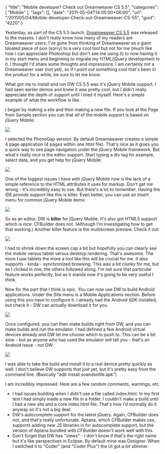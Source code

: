 {
	"title": "Mobile developer? Check out Dreamweaver CS 5.5",
	"categories": [
		"Mobile"
	],
	"tags": [],
	"date": "2011-05-04T14:05:00+06:00",
	"url": "/2011/05/04/Mobile-developer-Check-out-Dreamweaver-CS-55",
	"guid": "4220"
}

Yesterday, as part of the CS 5.5 launch, <a href="http://www.adobe.com/products/dreamweaver.html">Dreamweaver CS 5.5</a> was released to the masses. I don't really know how many of my readers are Dreamweaver users. I've gone from thinking of Dreamweaver as a giant bloated piece of poo (sorry) to a very cool tool but not for me (much like how I can appreciate Photoshop but don't see me using it) to now having it in my start menu and beginning to migrate my HTML/jQuery development to it. I thought I'd share some thoughts and impressions. I am certainly <i>not</i> a Dreamweaver user (not yet), so if I point out something cool that's been in the product for a while, be sure to let me know.
<!--more-->
What got me to install and run DW CS 5.5 was it's jQuery Mobile support. I had seen earlier demos and knew it was pretty cool, but I didn't really appreciate the depth of support until I tried it myself. Here's a simple example of what the workflow is like.

I began by making a site and then making a new file. If you look at the Page from Sample section you can that <i>all</i> of the mobile support is based on jQuery Mobile:

<img src="http://www.raymondcamden.com/images/ScreenClip83.png" />

I selected the PhoneGap version. By default Dreamweaver creates a simple 4 page application (4 pages within one html file). That's nice as it gives you a quick way to see page navigation under the jQuery Mobile framework. But what's really nice is the editor support. Start typing a div tag for example, select data, and you get help for jQuery Mobile:


<img src="http://www.coldfusionjedi.com/images/ScreenClip84.png" />

One of the biggest issues I have with jQuery Mobile now is the lack of a simple reference to the HTML attributes it uses for markup. Don't get me wrong - it's incredibly easy to use. But there's a lot to remember. Having the IDE provide support like this is killer. Even better, you can use an insert menu for common jQuery Mobile items:

<img src="http://www.coldfusionjedi.com/images/ScreenClip85.png" />

So as an editor, DW is <b>killer</b> for jQuery Mobile. It's also got HTML5 support which is nice. CFBuilder does not. (Although I'm investigating how to get that working.) Another killer feature is the multiscreen preview. Check it out:

<img src="http://www.coldfusionjedi.com/images/ScreenClip86.png" />

I had to shrink down the screen cap a bit but hopefully you can clearly see the mobile versus tablet versus desktop rendering. That's awesome. The more I use tablets the more a tool like this will be crucial for me. It also supports - kinda - synchronized browsing. This was a bit clunky for me, but as I clicked in one, the others followed along. I'm not sure that particular feature works perfectly, but as it stands now it's going to be very useful I think.

Now for the part that I think is epic. You can now use DW to build Android applications. Under the Site menu is a Mobile Applications section. Before using this you have to configure it. I already had the Android SDK installed, but check it - DW can actually download it for you.

<img src="http://www.coldfusionjedi.com/images/ScreenClip87.png" />

Once configured, you can then make builds right from DW, and you can make builds and run the emulator. I had defined a few Android virtual devices already and DW let me choose which to push to. This can be a bit slow - but as anyone who has used the emulator will tell you - that's an Android issue - not DW. 

<img src="http://www.coldfusionjedi.com/images/ScreenClip88.png" />

I was able to take the build and install it to a real device pretty quickly as well. I don't believe DW supports that just yet, but it's pretty easy from the command line. (Basically "adb install soandsofile.apk")

I am incredibly impressed. Here are a few random comments, warnings, etc.

<ul>
<li>I had issues building when I didn't use a file called index.html. In my first test I had simply made a new file in a folder. I couldn't make a build until I had a new site and a core index.html file. That's how I'd normally do it anyway so it's not a big deal. 
<li>DW's autocomplete support for the latest jQuery. Again, CFBuilder does not, and that's really unfortunate. Aptana, which CFBuilder makes use, supports adding new JS libraries in for autocomplete support, but the version of Aptana bundled with CFBuilder doesn't work well with this. 
<li>Don't forget that DW has "views" - I don't know if that's the right name but it's like perspectives in Eclipse. By default mine was Designer. When I switched it to "Coder" (and "Coder Plus") the UI got a <i>lot</i> slimmer.
</ul>